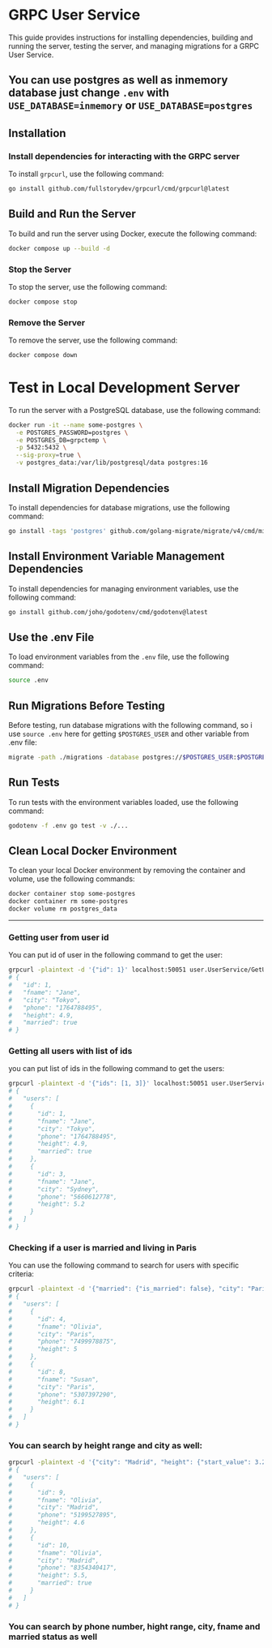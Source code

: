 # GRPC User Service

This guide provides instructions for installing dependencies, building and running the server, testing the server, and managing migrations for a GRPC User Service.

## You can use postgres as well as inmemory database just change `.env` with `USE_DATABASE=inmemory` or `USE_DATABASE=postgres`

## Installation

### Install dependencies for interacting with the GRPC server

To install `grpcurl`, use the following command:

```bash
go install github.com/fullstorydev/grpcurl/cmd/grpcurl@latest
```

## Build and Run the Server

To build and run the server using Docker, execute the following command:

```bash
docker compose up --build -d
```

### Stop the Server

To stop the server, use the following command:

```bash
docker compose stop
```

### Remove the Server

To remove the server, use the following command:

```bash
docker compose down
```

# Test in Local Development Server

To run the server with a PostgreSQL database, use the following command:

```bash
docker run -it --name some-postgres \
  -e POSTGRES_PASSWORD=postgres \
  -e POSTGRES_DB=grpctemp \
  -p 5432:5432 \
  --sig-proxy=true \
  -v postgres_data:/var/lib/postgresql/data postgres:16
```

## Install Migration Dependencies

To install dependencies for database migrations, use the following command:

```bash
go install -tags 'postgres' github.com/golang-migrate/migrate/v4/cmd/migrate@latest
```

## Install Environment Variable Management Dependencies

To install dependencies for managing environment variables, use the following command:

```bash
go install github.com/joho/godotenv/cmd/godotenv@latest
```

## Use the .env File

To load environment variables from the `.env` file, use the following command:

```bash
source .env
```

## Run Migrations Before Testing

Before testing, run database migrations with the following command, so i use `source .env` here for getting `$POSTGRES_USER` and other variable from .env file:

```bash
migrate -path ./migrations -database postgres://$POSTGRES_USER:$POSTGRES_PASSWORD@localhost/$POSTGRES_DB?sslmode=$POSTGRES_SSLMODE up
```

## Run Tests

To run tests with the environment variables loaded, use the following command:

```bash
godotenv -f .env go test -v ./...
```

## Clean Local Docker Environment

To clean your local Docker environment by removing the container and volume, use the following commands:

```bash
docker container stop some-postgres
docker container rm some-postgres
docker volume rm postgres_data
```

---

### Getting user from user id

You can put id of user in the following command to get the user:

```bash
grpcurl -plaintext -d '{"id": 1}' localhost:50051 user.UserService/GetUserById
# {
#   "id": 1,
#   "fname": "Jane",
#   "city": "Tokyo",
#   "phone": "1764788495",
#   "height": 4.9,
#   "married": true
# }

```

### Getting all users with list of ids

you can put list of ids in the following command to get the users:

```bash
grpcurl -plaintext -d '{"ids": [1, 3]}' localhost:50051 user.UserService/GetUsersByIds
# {
#   "users": [
#     {
#       "id": 1,
#       "fname": "Jane",
#       "city": "Tokyo",
#       "phone": "1764788495",
#       "height": 4.9,
#       "married": true
#     },
#     {
#       "id": 3,
#       "fname": "Jane",
#       "city": "Sydney",
#       "phone": "5660612778",
#       "height": 5.2
#     }
#   ]
# }

```

### Checking if a user is married and living in Paris

You can use the following command to search for users with specific criteria:

```bash
grpcurl -plaintext -d '{"married": {"is_married": false}, "city": "Paris"}' localhost:50051 user.UserService/SearchUsers
# {
#   "users": [
#     {
#       "id": 4,
#       "fname": "Olivia",
#       "city": "Paris",
#       "phone": "7499978875",
#       "height": 5
#     },
#     {
#       "id": 8,
#       "fname": "Susan",
#       "city": "Paris",
#       "phone": "5307397290",
#       "height": 6.1
#     }
#   ]
# }
```

### You can search by height range and city as well:

```bash
grpcurl -plaintext -d '{"city": "Madrid", "height": {"start_value": 3.2, "end_value": "6.2"}}' localhost:50051 user.UserService/SearchUsers
# {
#   "users": [
#     {
#       "id": 9,
#       "fname": "Olivia",
#       "city": "Madrid",
#       "phone": "5199527895",
#       "height": 4.6
#     },
#     {
#       "id": 10,
#       "fname": "Olivia",
#       "city": "Madrid",
#       "phone": "8354340417",
#       "height": 5.5,
#       "married": true
#     }
#   ]
# }
```

### You can search by phone number, hight range, city, fname and married status as well
